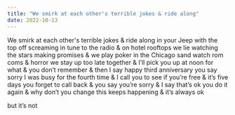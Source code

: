 ```yaml
---
title: "We smirk at each other's terrible jokes & ride along"
date: 2022-10-13
---
```

We smirk at each other's terrible jokes & ride along in your Jeep with the top off screaming in
tune to the radio & on hotel rooftops we lie watching the stars making promises & we play poker in the
Chicago sand watch rom coms & horror we stay up too late together & I’ll pick you up at noon for what
& you don’t remember & then I say happy third anniversary you say sorry I was busy for the fourth time
& I call you to see if you’re free & it’s five days you forget to call back & you say you’re sorry & I say
that’s ok you do it again & why don’t you change this keeps happening & it’s always ok

but it’s not